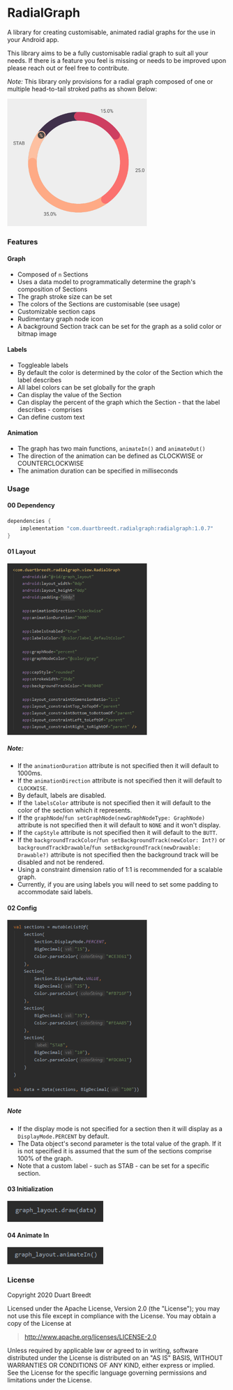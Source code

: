 # RadialGraph
A library for creating customisable, animated radial graphs for the use in your Android app.

This library aims to be a fully customisable radial graph to suit all your needs. If there is a feature you feel is
 missing or needs to be improved upon please reach out or feel free to contribute.
 
*Note:* This library only provisions for a radial graph composed of one or multiple head-to-tail stroked paths as
 shown Below:
 
 <img src="https://github.com/DuartBreedt/RadialGraph/blob/master/images/graph_example.png" width="320px" />

### Features
#### Graph
- Composed of `n` Sections
- Uses a data model to programmatically determine the graph's composition of Sections
- The graph stroke size can be set
- The colors of the Sections are customisable (see usage)
- Customizable section caps
- Rudimentary graph node icon
- A background Section track can be set for the graph as a solid color or bitmap image

#### Labels
- Toggleable labels
- By default the color is determined by the color of the Section which the label describes
- All label colors can be set globally for the graph
- Can display the value of the Section
- Can display the percent of the graph which the Section - that the label describes - comprises
- Can define custom text

#### Animation
- The graph has two main functions, `animateIn()` and `animateOut()`
- The direction of the animation can be defined as CLOCKWISE or COUNTERCLOCKWISE
- The animation duration can be specified in milliseconds

### Usage

#### 00 Dependency

```groovy
dependencies {
    implementation "com.duartbreedt.radialgraph:radialgraph:1.0.7"
}
```

#### 01 Layout

<img src="https://github.com/DuartBreedt/RadialGraph/blob/master/images/layout_example.png" width="320px" />

##### Note:
- If the `animationDuration` attribute is not specified then it will default to 1000ms.
- If the `animationDirection` attribute is not specified then it will default to `CLOCKWISE`.
- By default, labels are disabled.
- If the `labelsColor` attribute is not specified then it will default to the color of the section which it represents.
- If the `graphNode`/`fun setGraphNode(newGraphNodeType: GraphNode)` attribute is not specified then it will default to `NONE` and it won't display.
- If the `capStyle` attribute is not specified then it will default to the `BUTT`.
- If the `backgroundTrackColor`/`fun setBackgroundTrack(newColor: Int?)` or `backgroundTrackDrawable`/`fun setBackgroundTrack(newDrawable: Drawable?)` attribute is not specified then the background track will be disabled and not be rendered.
- Using a constraint dimension ratio of 1:1 is recommended for a scalable graph.
- Currently, if you are using labels you will need to set some padding to accommodate said labels.

#### 02 Config

<img src="https://github.com/DuartBreedt/RadialGraph/blob/master/images/config_example.png" width="320px" />

##### Note
- If the display mode is not specified for a section then it will display as a `DisplayMode.PERCENT` by default. 
- The Data object's second parameter is the total value of the graph. If it is not specified it is assumed that the sum of the sections comprise 100% of the graph.
- Note that a custom label - such as STAB - can be set for a specific section.

#### 03 Initialization

<img src="https://github.com/DuartBreedt/RadialGraph/blob/master/images/initialization_example.png" width="220px" />

#### 04 Animate In

<img src="https://github.com/DuartBreedt/RadialGraph/blob/master/images/animate_in_example.png" width="220px" />

### License
Copyright 2020 Duart Breedt

Licensed under the Apache License, Version 2.0 (the "License"); you may not use this file except in compliance with the License. You may obtain a copy of the License at

> http://www.apache.org/licenses/LICENSE-2.0

Unless required by applicable law or agreed to in writing, software distributed under the License is distributed on an "AS IS" BASIS, WITHOUT WARRANTIES OR CONDITIONS OF ANY KIND, either express or implied. See the License for the specific language governing permissions and limitations under the License.
